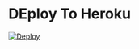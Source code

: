 # DEploy To Heroku
[![Deploy](https://www.herokucdn.com/deploy/button.svg)](https://heroku.com/deploy?template=https://github.com/lidia50torres50/ahdha)
